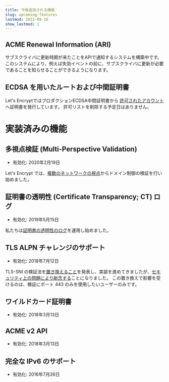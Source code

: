 ```yaml
---
title: 今後追加される機能
slug: upcoming-features
lastmod: 2021-09-16
show_lastmod: 1
---
```


## ACME Renewal Information (ARI)

サブスクライバに更新時期が来たことをAPIで通知するシステムを構築中です。 このシステムにより、例えば失効イベントの前に、サブスクライバに更新が必要であることを知らせることができるようになります。

## ECDSA を用いたルートおよび中間証明書

Let's EncryptではプロダクションECDSA中間証明書から [許可されたアカウント](https://community.letsencrypt.org/t/ecdsa-availability-in-production-environment/150679)へ証明書を発行しています。 許可リストを削除する予定日はありません。

# 実装済みの機能

## 多視点検証 (Multi-Perspective Validation)

* 有効化: 2020年2月19日

Let's Encrypt では、[複数のネットワークの視点](https://letsencrypt.org/2020/02/19/multi-perspective-validation.html)からドメイン制御の検証を行い始めました。

## 証明書の透明性 (Certificate Transparency; CT) ログ

* 有効化: 2019年5月15日

私たちは[証明書の透明性のログ](/docs/ct-logs)を運用し始めました。

## TLS ALPN チャレンジのサポート

* 有効化: 2018年7月12日

TLS-SNI の検証法を[置き換えること](https://tools.ietf.org/html/rfc8737)を発表し、実装を進めてきましたが、[セキュリティ上の問題により断念する](https://community.letsencrypt.org/t/important-what-you-need-to-know-about-tls-sni-validation-issues/50811)ことになりました。 この置き換えで影響を受けるのは、検証にポート 443 のみを使用したいユーザーのみです。

## ワイルドカード証明書

* 有効化: 2018年3月13日

## ACME v2 API

* 有効化: 2018年3月13日

## 完全な IPv6 のサポート

* 有効化: 2016年7月26日
